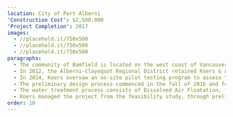 ```yaml
---
location: City of Port Alberni
'Construction Cost': $2,500,000
'Project Completion': 2017
images:
  - //placehold.it/750x500
  - //placehold.it/750x500
  - //placehold.it/750x500
paragraphs:
  - The community of Bamfield is located on the west coast of Vancouver Island at the southern entrance to Barkley Sound and to the north of picturesque Pachena Bay;  the north entrance to the world renowned West Coast Trail.  The community water system was constructed in 1980 with Sugwaw Lake, located approximately 3 kms to the northeast, as the source and services the approximately 190 permanent residences, businesses and tourists.
  - In 2012, the Alberni-Clayoquot Regional District retained Koers & Associates to undertake a Water System Study, which included a review of water treatment options to meet the Vancouver Island Health Authority’s Drinking Water Treatment Objectives (Microbiological) for Surface Water Supplies in BC.
  - In 2014, Koers oversaw an on-site pilot testing program to assess the ability of Dissolved Air Floatation (DAF) to treat the water and meet the 4-3-2-1 treatment requirements and quantify the volume and make-up of the waste stream by-product.
  - The preliminary design process commenced in the fall of 2016 and followed by detailed design commencing in the spring of 2017.  Due to the long lead time required for the manufacturing of DAF equipment, it was pre-purchased by the Alberni-Clayoqout Regional District.  Construction commenced in November 2017 and followed by commissioning in June 2018.
  - The water treatment process consists of Dissolved Air Floatation, followed by Rapid Gravity Media Filtration, and disinfection by UV and chlorine (sodium hypochlorite).  The plant has a rated treatment capacity ranging from 310 m3/day to 625 m3/day.
  - Koers managed the project from the feasibility study, through preliminary design, water treatment equipment pilot testing, detailed design obtaining regulatory approvals (Island Health and Ministry of Transportation & Infrastructure), tendering, construction, and commissioning.  Koers was the lead consultant co-ordinating the activities of the specialist sub-consultants (structural, electrical, and geotechnical) and pilot testing equipment suppliers/operators.
order: 10
---
```

